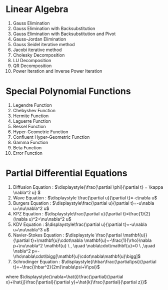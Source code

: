 # Linear Algebra
1. Gauss Elimination
2. Gauss Elimination with Backsubstitution
3. Gauss Elimination with Backsubstitution and Pivot
4. Gauss-Jordan Elimination
5. Gauss Seidel iterative method
6. Jacobi iterative method
7. Cholesky Decomposition
8. LU Decomposition
9. QR Decomposition
10. Power Iteration and Inverse Power Iteration

# Special Polynomial Functions
1.	Legendre Function 
2.	Chebyshev Function
3.	Hermite Function
4.	Laguerre Function 
5.	Bessel Function
6.	Hyper-Geometric Function
7.	Confluent Hyper-Geometric Function
8.	Gamma Function
9.	Beta Function
10.	Error Function

# Partial Differential Equations
1. Diffusion Equation : $\displaystyle{\frac{\partial \phi}{\partial t} = \kappa \nabla^2 u} $
2. Wave Equation : $\displaystyle \frac{\partial u}{\partial t}=-c\nabla u$
3. Burgers Equation : $\displaystyle\frac{\partial u}{\partial t}=-u\nabla u+\nu\nabla^2 u$
4.  KPZ Equation : $\displaystyle\frac{\partial u}{\partial t}=\frac{1}{2}(\nabla u)^2+\nu\nabla^2 u$
5.  KDV Equation : $\displaystyle\frac{\partial u}{\partial t}=-u\nabla u+\nu\nabla^3 u$
6. Navier-Stokes Equation : $\displaystyle \frac{\partial \mathbf{u}}{\partial t}+\mathbf{u}\cdot\nabla \mathbf{u}=-\frac{1}{\rho}\nabla p+\nu\nabla^2 \mathbf{u} \ , \quad \nabla\cdot\mathbf{u}=0  \ ,\quad \nabla^2 p=-\rho\nabla\cdot\bigg[\mathbf{u}\cdot\nabla\mathbf{u}\bigg]$
7. Schrodinger Equation : $\displaystyle{i\hbar\frac{\partial\psi}{\partial t}=−\frac{\hbar^2}{2m}\nabla\psi+V\psi}$ 

where $\displaystyle{\nabla=\hat{i}\frac{\partial}{\partial x}+\hat{j}\frac{\partial}{\partial y}+\hat{k}\frac{\partial}{\partial z}}$
